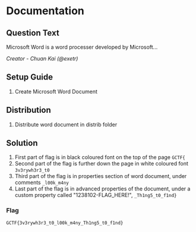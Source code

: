# Documentation

## Question Text
Microsoft Word is a word processer developed by Microsoft...

*Creator - Chuan Kai (@exetr)*

## Setup Guide
1. Create Microsoft Word Document

## Distribution
1. Distribute word document in distrib folder

## Solution 
1. First part of flag is in black coloured font on the top of the page `GCTF{`
2. Second part of the flag is further down the page in white coloured font `3v3rywh3r3_t0`
3. Third part of the flag is in properties section of word document, under comments `_l00k_m4ny`
4. Last part of the flag is in advanced properties of the document, under a custom property called "1238102-FLAG_HERE!", `_Th1ng5_t0_f1nd}`

### Flag
`GCTF{3v3rywh3r3_t0_l00k_m4ny_Th1ng5_t0_f1nd}`